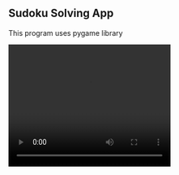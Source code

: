 ## Sudoku Solving App
This program uses pygame library


<video width="320" height="240" controls>
  <source src="visual/visual.mp4" type="video/mp4">
  Your browser does not support the video tag.
</video>
